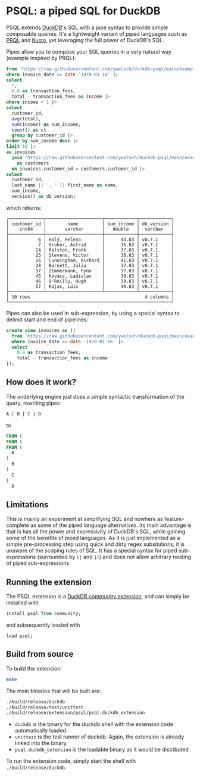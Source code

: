 # PSQL: a piped SQL for DuckDB

PSQL extends [DuckDB](https://duckdb.org)'s SQL with a pipe syntax to provide simple composable queries. It's a lightweight variant of piped languages such as [PRQL](https://prql-lang.org) and [Kusto](https://docs.microsoft.com/azure/data-explorer/kusto/query/samples?pivots=azuredataexplorer), yet leveraging the full power of DuckDB's SQL.

Pipes allow you to compose your SQL queries in a very natural way (example inspired by PRQL):

```sql
from 'https://raw.githubusercontent.com/ywelsch/duckdb-psql/main/example/invoices.csv' |>
where invoice_date >= date '1970-01-16' |>
select
  *, 
  0.8 as transaction_fees,
  total - transaction_fees as income |>
where income > 1 |>
select
  customer_id, 
  avg(total), 
  sum(income) as sum_income, 
  count() as ct
  group by customer_id |>
order by sum_income desc |>
limit 10 |>
as invoices
  join 'https://raw.githubusercontent.com/ywelsch/duckdb-psql/main/example/customers.csv'
    as customers
  on invoices.customer_id = customers.customer_id |>
select
  customer_id,
  last_name || ', ' || first_name as name,
  sum_income,
  version() as db_version;
```

which returns:

```
┌─────────────┬─────────────────────┬────────────┬────────────┐
│ customer_id │        name         │ sum_income │ db_version │
│    int64    │       varchar       │   double   │  varchar   │
├─────────────┼─────────────────────┼────────────┼────────────┤
│           6 │ Holý, Helena        │      43.83 │ v0.7.1     │
│           7 │ Gruber, Astrid      │      36.83 │ v0.7.1     │
│          24 │ Ralston, Frank      │      37.83 │ v0.7.1     │
│          25 │ Stevens, Victor     │      36.83 │ v0.7.1     │
│          26 │ Cunningham, Richard │      41.83 │ v0.7.1     │
│          28 │ Barnett, Julia      │      37.83 │ v0.7.1     │
│          37 │ Zimmermann, Fynn    │      37.83 │ v0.7.1     │
│          45 │ Kovács, Ladislav    │      39.83 │ v0.7.1     │
│          46 │ O'Reilly, Hugh      │      39.83 │ v0.7.1     │
│          57 │ Rojas, Luis         │      40.83 │ v0.7.1     │
├─────────────┴─────────────────────┴────────────┴────────────┤
│ 10 rows                                           4 columns │
└─────────────────────────────────────────────────────────────┘
```

Pipes can also be used in sub-expression, by using a special syntax to delimit start and end of pipelines:

```sql
create view invoices as (|
  from 'https://raw.githubusercontent.com/ywelsch/duckdb-psql/main/example/invoices.csv' |>
  where invoice_date >= date '1970-01-16' |>
  select
    0.8 as transaction_fees,
    total - transaction_fees as income
|);
```

## How does it work?

The underlying engine just does a simple syntactic transformation of the query, rewriting pipes

```sql
A | B | C | D
```
to
```sql
FROM (
FROM (
FROM (
  A
)
  B
)
  C
)
  D
```

## Limitations

This is mainly an experiment at simplifying SQL and nowhere as feature-complete as some of the piped language alternatives. Its main advantage is that is has all the power and expressivity of DuckDB's SQL, while gaining some of the benefits of piped languages. As it is just implemented as a simple pre-processing step using quick and dirty regex subsitutions, it is unaware of the scoping rules of SQL. It has a special syntax for piped sub-expressions (surrounded by `(|` and `|)`) and does not allow arbitrary nesting of piped sub-expressions.

## Running the extension

The PSQL extension is a [DuckDB community extension](https://community-extensions.duckdb.org/extensions/psql.html), and can simply be installed with

```sql
install psql from community;
```

and subsequently loaded with

```
load psql;
```

## Build from source
To build the extension:
```sh
make
```
The main binaries that will be built are:
```sh
./build/release/duckdb
./build/release/test/unittest
./build/release/extension/psql/psql.duckdb_extension
```
- `duckdb` is the binary for the duckdb shell with the extension code automatically loaded.
- `unittest` is the test runner of duckdb. Again, the extension is already linked into the binary.
- `psql.duckdb_extension` is the loadable binary as it would be distributed.

To run the extension code, simply start the shell with `./build/release/duckdb`.

